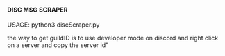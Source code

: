 
#### DISC MSG SCRAPER

USAGE: python3 discScraper.py <guildID>

the way to get guildID is to use developer mode on discord and right click on a server and copy the server id"
